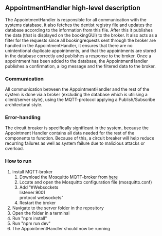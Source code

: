 ## AppointmentHandler high-level description

The AppointmentHandler is responsible for all communication with the systems database, it also fetches the dentist registry file and updates the database according to the information from this file. After this it publishes the data (that is displayed on the bookingGUI) to the broker.
It also acts as a filter for the requests since all bookingrequests sent through the broker are handled in the AppointmentHandler, it ensures that there are no unintentional duplicate appointments, and that the appointments are stored in the database correctly and publishes a response to the broker.
Once a appointment has been added to the database, the AppointmentHandler publishes a confirmation, a log message and the filtered data to the broker.

### Communication

All communication between the AppointmentHandler and the rest of the system is done via a broker (excluding the database which is utilising a client/server style), using the MQTT-protocol applying a Publish/Subscribe architectural style.

### Error-handling

The circuit breaker is specifically significant in the system, because the Appointment Handler contains all data needed for the rest of the components to function. Because of this, a circuit breaker will help reduce recurring failures as well as system failure due to malicious attacks or overload.


### How to run 

1. Install MQTT-broker
    1. Download the Mosquitto MQTT-broker from [here](https://mosquitto.org/)
    1. Locate and open the Mosquitto configuration file (mosquitto.conf)
    1. Add "#Websockets  
            listener 9001  
            protocol websockets"
    1. Restart the broker
1. Navigate to the server folder in the repository
1. Open the folder in a terminal
1. Run "npm install"
1. Run "npm run dev"
1. The AppointmentHandler should now be running